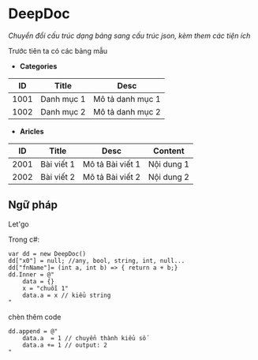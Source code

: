 # DeepDoc
*Chuyển đổi cấu trúc dạng bảng sang cấu trúc json, kèm them các tiện ích*



Trước tiên ta có các bảng mẫu

- **Categories**

ID | Title | Desc
------------ | ------------- | -------------
1001 | Danh mục 1 | Mô tả danh mục 1
1002 | Danh mục 2 | Mô tả danh mục 2

- **Aricles**

ID | Title | Desc | Content
------------ | ------------- | ------------- | ---------
2001 | Bài viết 1 | Mô tả Bài viết 1 | Nội dung 1
2002 | Bài viết 2 | Mô tả Bài viết 2 | Nội dung 2


## Ngữ pháp
Let'go

Trong c#:
```
var dd = new DeepDoc()
dd["x0"] = null; //any, bool, string, int, null... 
dd["fnName"]= (int a, int b) => { return a + b;}
dd.Inner = @"
    data = {}
    x = "chuỗi 1"
    data.a = x // kiểu string
"

```

chèn thêm code
```
dd.append = @"
    data.a  = 1 // chuyển thành kiểu số
    data.a += 1 // output: 2
"
```



